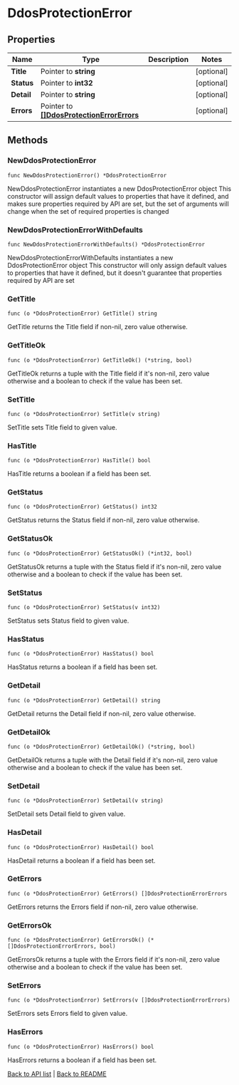 # DdosProtectionError

## Properties

Name | Type | Description | Notes
------------ | ------------- | ------------- | -------------
**Title** | Pointer to **string** |  | [optional] 
**Status** | Pointer to **int32** |  | [optional] 
**Detail** | Pointer to **string** |  | [optional] 
**Errors** | Pointer to [**[]DdosProtectionErrorErrors**](DdosProtectionErrorErrors.md) |  | [optional] 

## Methods

### NewDdosProtectionError

`func NewDdosProtectionError() *DdosProtectionError`

NewDdosProtectionError instantiates a new DdosProtectionError object
This constructor will assign default values to properties that have it defined,
and makes sure properties required by API are set, but the set of arguments
will change when the set of required properties is changed

### NewDdosProtectionErrorWithDefaults

`func NewDdosProtectionErrorWithDefaults() *DdosProtectionError`

NewDdosProtectionErrorWithDefaults instantiates a new DdosProtectionError object
This constructor will only assign default values to properties that have it defined,
but it doesn't guarantee that properties required by API are set

### GetTitle

`func (o *DdosProtectionError) GetTitle() string`

GetTitle returns the Title field if non-nil, zero value otherwise.

### GetTitleOk

`func (o *DdosProtectionError) GetTitleOk() (*string, bool)`

GetTitleOk returns a tuple with the Title field if it's non-nil, zero value otherwise
and a boolean to check if the value has been set.

### SetTitle

`func (o *DdosProtectionError) SetTitle(v string)`

SetTitle sets Title field to given value.

### HasTitle

`func (o *DdosProtectionError) HasTitle() bool`

HasTitle returns a boolean if a field has been set.

### GetStatus

`func (o *DdosProtectionError) GetStatus() int32`

GetStatus returns the Status field if non-nil, zero value otherwise.

### GetStatusOk

`func (o *DdosProtectionError) GetStatusOk() (*int32, bool)`

GetStatusOk returns a tuple with the Status field if it's non-nil, zero value otherwise
and a boolean to check if the value has been set.

### SetStatus

`func (o *DdosProtectionError) SetStatus(v int32)`

SetStatus sets Status field to given value.

### HasStatus

`func (o *DdosProtectionError) HasStatus() bool`

HasStatus returns a boolean if a field has been set.

### GetDetail

`func (o *DdosProtectionError) GetDetail() string`

GetDetail returns the Detail field if non-nil, zero value otherwise.

### GetDetailOk

`func (o *DdosProtectionError) GetDetailOk() (*string, bool)`

GetDetailOk returns a tuple with the Detail field if it's non-nil, zero value otherwise
and a boolean to check if the value has been set.

### SetDetail

`func (o *DdosProtectionError) SetDetail(v string)`

SetDetail sets Detail field to given value.

### HasDetail

`func (o *DdosProtectionError) HasDetail() bool`

HasDetail returns a boolean if a field has been set.

### GetErrors

`func (o *DdosProtectionError) GetErrors() []DdosProtectionErrorErrors`

GetErrors returns the Errors field if non-nil, zero value otherwise.

### GetErrorsOk

`func (o *DdosProtectionError) GetErrorsOk() (*[]DdosProtectionErrorErrors, bool)`

GetErrorsOk returns a tuple with the Errors field if it's non-nil, zero value otherwise
and a boolean to check if the value has been set.

### SetErrors

`func (o *DdosProtectionError) SetErrors(v []DdosProtectionErrorErrors)`

SetErrors sets Errors field to given value.

### HasErrors

`func (o *DdosProtectionError) HasErrors() bool`

HasErrors returns a boolean if a field has been set.


[Back to API list](../README.md#documentation-for-api-endpoints) | [Back to README](../README.md)
